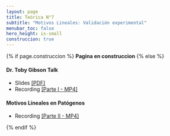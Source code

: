 ```yaml
---
layout: page
title: Teórica N°7
subtitle: "Motivos Lineales: Validación experimental"
menubar_toc: false
hero_height: is-small
construccion: true
---
```


{% if page.construccion %}
**Pagina en construccion**
{% else %}
#### Dr. Toby Gibson Talk
- Slides [[PDF]](https://drive.google.com/file/d/15inKT-kcVz22jr1BkHg442xHbNY97CuR/view?usp=sharing)
- Recording [[Parte I - MP4]](https://drive.google.com/file/d/1FK78uCa-bAgJnk8a27pWXZtj818W0qdX/view?usp=sharing)

#### Motivos Lineales en Patógenos
<!--
- Slides [[PDF]]()
-->
- Recording [[Parte II - MP4]](https://drive.google.com/file/d/1jc1pZCBaK4GwfYkiEkQD_yF90Qol1izs/view?usp=sharing)

{% endif %}
